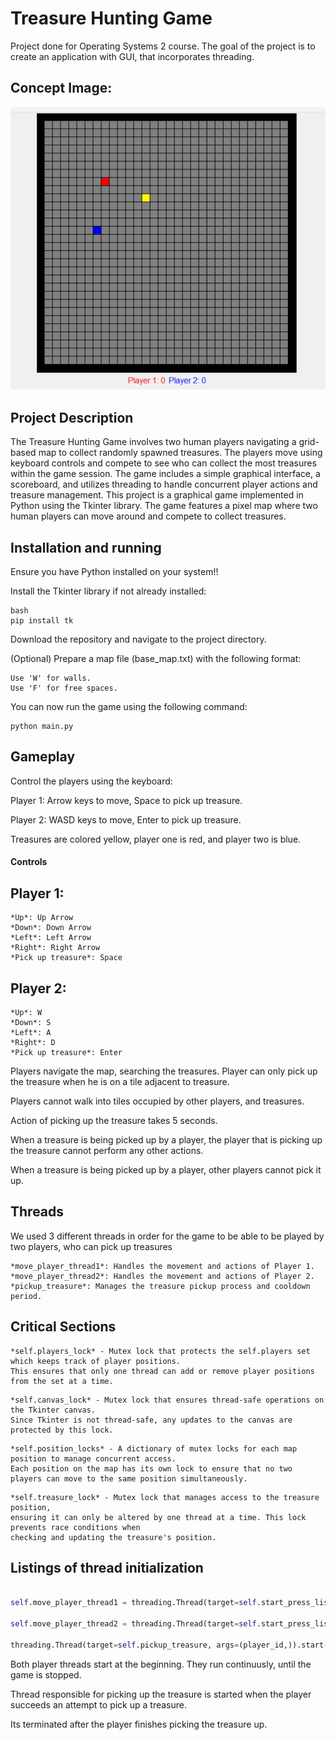 # Treasure Hunting Game

Project done for Operating Systems 2 course.
The goal of the project is to create an application with GUI, that incorporates threading.

## Concept Image:

![alt text](https://raw.githubusercontent.com/kvpe/os2-project/main/game_picture.png)

## Project Description

The Treasure Hunting Game involves two human players navigating a grid-based map to collect randomly spawned treasures. The players move using keyboard controls and compete to see who can collect the most treasures within the game session. The game includes a simple graphical interface, a scoreboard, and utilizes threading to handle concurrent player actions and treasure management. This project is a graphical game implemented in Python using the Tkinter library. The game features a pixel map where two human players can move around and compete to collect treasures.

## Installation and running

Ensure you have Python installed on your system!!

Install the Tkinter library if not already installed:

```
bash
pip install tk
```

Download the repository and navigate to the project directory.

(Optional) Prepare a map file (base_map.txt) with the following format:

```
Use 'W' for walls.
Use 'F' for free spaces.
```

You can now run the game using the following command:

```
python main.py
```

## Gameplay

Control the players using the keyboard:

Player 1: Arrow keys to move, Space to pick up treasure.

Player 2: WASD keys to move, Enter to pick up treasure.

Treasures are colored yellow, player one is red, and player two is blue.

#### Controls

## Player 1:

```
*Up*: Up Arrow
*Down*: Down Arrow
*Left*: Left Arrow
*Right*: Right Arrow
*Pick up treasure*: Space
```

## Player 2:

```
*Up*: W
*Down*: S
*Left*: A
*Right*: D
*Pick up treasure*: Enter
```

Players navigate the map, searching the treasures. Player can only pick up the treasure when he is on a tile adjacent to treasure.

Players cannot walk into tiles occupied by other players, and treasures.

Action of picking up the treasure takes 5 seconds.

When a treasure is being picked up by a player, the player that is picking up the treasure cannot perform any other actions.

When a treasure is being picked up by a player, other players cannot pick it up.

## Threads

We used 3 different threads in order for the game to be able to be played by two players, who can pick up treasures

```
*move_player_thread1*: Handles the movement and actions of Player 1.
*move_player_thread2*: Handles the movement and actions of Player 2.
*pickup_treasure*: Manages the treasure pickup process and cooldown period.
```

## Critical Sections

```
*self.players_lock* - Mutex lock that protects the self.players set which keeps track of player positions.
This ensures that only one thread can add or remove player positions from the set at a time.
```

```
*self.canvas_lock* - Mutex lock that ensures thread-safe operations on the Tkinter canvas.
Since Tkinter is not thread-safe, any updates to the canvas are protected by this lock.
```

```
*self.position_locks* - A dictionary of mutex locks for each map position to manage concurrent access.
Each position on the map has its own lock to ensure that no two players can move to the same position simultaneously.
```

```
*self.treasure_lock* - Mutex lock that manages access to the treasure position,
ensuring it can only be altered by one thread at a time. This lock prevents race conditions when
checking and updating the treasure's position.
```

## Listings of thread initialization

```py

self.move_player_thread1 = threading.Thread(target=self.start_press_listener1)

self.move_player_thread2 = threading.Thread(target=self.start_press_listener2)

threading.Thread(target=self.pickup_treasure, args=(player_id,)).start()
```

Both player threads start at the beginning. They run continuusly, until the game is stopped.

Thread responsible for picking up the treasure is started when the player succeeds an attempt to pick up a treasure.

Its terminated after the player finishes picking the treasure up.
